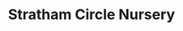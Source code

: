 ---
title: "Stratham Circle Nursery"
url: /stratham/stratham-circle-nursery/
shop: garden centre
---